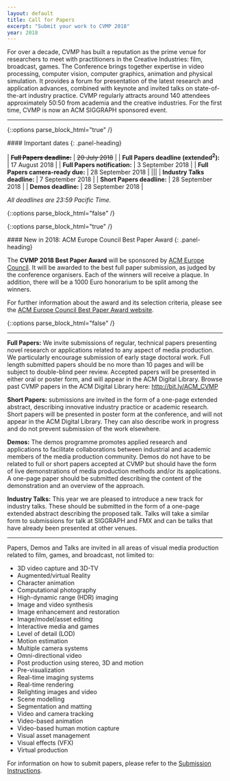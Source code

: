 ```yaml
---
layout: default
title: Call for Papers
excerpt: "Submit your work to CVMP 2018"
year: 2018
---
```

 
For over a decade, CVMP has built a reputation as the prime venue for researchers to meet with practitioners in the Creative Industries: film, broadcast, games. The Conference brings together expertise in video processing, computer vision, computer graphics, animation and physical simulation. It provides a forum for presentation of the latest research and application advances, combined with keynote and invited talks on state-of-the-art industry practice. CVMP regularly attracts around 140 attendees approximately 50:50 from academia and the creative industries. For the first time, CVMP is now an ACM SIGGRAPH sponsored event.

---

{::options parse_block_html="true" /}

<div class="panel panel-info">
#### Important dates
{: .panel-heading}
<div class="panel-body">

| ~~__Full Papers deadline:__~~ | ~~20 July 2018~~ |
| __Full Papers deadline (extended<sup>2</sup>):__ | 17 August 2018 |
| __Full Papers notification:__ | 3 September 2018 |
| __Full Papers camera-ready due:__ | 28 September 2018 |
|||
| __Industry Talks deadline:__ | 7 September 2018 |
| __Short Papers deadline:__ | 28 September 2018 |
| __Demos deadline:__ | 28 September 2018 |

*All deadlines are 23:59 Pacific Time.*

</div>
</div>

{::options parse_block_html="false" /}

{::options parse_block_html="true" /}

<div class="panel panel-success">
#### New in 2018: ACM Europe Council Best Paper Award
{: .panel-heading}
<div class="panel-body">

The __CVMP 2018 Best Paper Award__ will be sponsored by [ACM Europe Council](http://europe.acm.org/).
It will be awarded to the best full paper submission, as judged by the conference organisers.
Each of the winners will receive a plaque.
In addition, there will be a 1000 Euro honorarium to be split among the winners.

For further information about the award and its selection criteria, please see the [ACM Europe Council Best Paper Award website](http://europe.acm.org/best-paper-awards-conferences.html).

</div>
</div>

{::options parse_block_html="false" /}

---
 
**Full Papers:**
We invite submissions of regular, technical papers presenting novel research or applications related to any aspect of media production. We particularly encourage submission of early stage doctoral work. Full length submitted papers should be no more than 10 pages and will be subject to double-blind peer review. Accepted papers will be presented in either oral or poster form, and will appear in the ACM Digital Library. Browse past CVMP papers in the ACM Digital Library here: <http://bit.ly/ACM_CVMP>
 
**Short Papers:**
submissions are invited in the form of a one-page extended abstract, describing innovative industry practice or academic research. Short papers will be presented in poster form at the conference, and will not appear in the ACM Digital Library. They can also describe work in progress and do not prevent submission of the work elsewhere.
 
**Demos:**
The demos programme promotes applied research and applications to facilitate collaborations between industrial and academic members of the media production community. Demos do not have to be related to full or short papers accepted at CVMP but should have the form of live demonstrations of media production methods and/or its applications. A one-page paper should be submitted describing the content of the demonstration and an overview of the approach.
 
**Industry Talks:**
This year we are pleased to introduce a new track for industry talks. These should be submitted in the form of a one-page extended abstract describing the proposed talk. Talks will take a similar form to submissions for talk at SIGGRAPH and FMX and can be talks that have already been presented at other venues.

---
 
Papers, Demos and Talks are invited in all areas of visual media production related to film, games, and broadcast, not limited to:

- 3D video capture and 3D-TV
- Augmented/virtual Reality
- Character animation
- Computational photography
- High-dynamic range (HDR) imaging
- Image and video synthesis
- Image enhancement and restoration
- Image/model/asset editing
- Interactive media and games
- Level of detail (LOD)
- Motion estimation
- Multiple camera systems
- Omni-directional video
- Post production using stereo, 3D and motion
- Pre-visualization
- Real-time imaging systems
- Real-time rendering
- Relighting images and video
- Scene modelling
- Segmentation and matting
- Video and camera tracking
- Video-based animation
- Video-based human motion capture
- Visual asset management
- Visual effects (VFX)
- Virtual production
 
For information on how to submit papers, please refer to the [Submission Instructions]({{site.baseurl}}/submission-instructions/).

